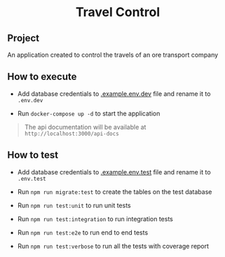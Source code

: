 <h1 align="center">Travel Control</h1>

## Project

An application created to control the travels of an ore transport company

## How to execute

- Add database credentials to [.example.env.dev](./.example.env.dev) file and rename it to `.env.dev`

- Run `docker-compose up -d` to start the application

> The api documentation will be available at `http://localhost:3000/api-docs`

## How to test

- Add database credentials to [.example.env.test](./.example.env.test) file and rename it to `.env.test`

- Run `npm run migrate:test` to create the tables on the test database

- Run `npm run test:unit` to run unit tests

- Run `npm run test:integration` to run integration tests

- Run `npm run test:e2e` to run end to end tests

- Run `npm run test:verbose` to run all the tests with coverage report
